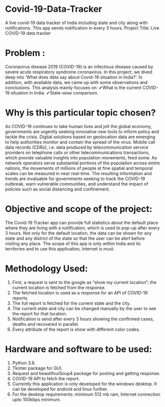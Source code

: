 # Covid-19-Data-Tracker
A live covid-19 data tracker of India including state and city along with notifications.
This app sends notification in every 3 hours.
Project Title: Live COVID-19 data tracker

# Problem : 
Coronavirus disease 2019 (COVID-19) is an infectious disease caused by severe acute respiratory syndrome coronavirus. 
In this project, we dived deep into ‘What does data say about Covid-19 situation in India?’. In addition, with available data, we came up with some observations and conclusions. 
This analysis mainly focuses on: 
✔What is the current COVID-19 situation in India.
✔State-wise comparison.

# Why is this particular topic chosen?
As COVID-19 continues to take human lives and jolt the global economy, governments are urgently seeking innovative new tools to inform policy and tackle the crisis. Digital solutions based on geolocation data are emerging to help authorities monitor and contain the spread of the virus. Mobile call data records (CDRs), i.e. data produced by telecommunication service providers on telephone calls or other telecommunications transactions, which provide valuable insights into population movements, feed some. As network operators serve substantial portions of the population across entire nations, the movements of millions of people at fine spatial and temporal scales can be measured in near real-time. The resulting information and trends are invaluable for governments seeking to track the COVID-19 outbreak, warn vulnerable communities, and understand the impact of policies such as social distancing and confinement.
									
# Objective and scope of the project:
The Covid-19 Tracker app can provide full statistics about the default place where they are living with a notification, which is used to pop-up after every 3 hours. Not only for the default location, the data can be shown for any state and any district of the state so that the user can be alert before visiting any place.
The scope of this app is only within India and its territories and to use this application, Internet is must.

# Methodology Used:
1)	First, a request is sent to the google as “show my current location”; the current location is fetched from the response.
2)	The fetched location is used as a response for an API of COVID-19 reports.
3)	The full report is fetched for the current state and the city. 
4)	The current state and city can be changed manually by the user to see the report for that location.
5)	Notification is send after every 3 hours showing the confirmed cases, deaths and recovered in parallel.
6)	Every attribute of the report is show with different color codes.
# Hardware and software to be used:
1)	Python 3.8.
2)	Tkinter package for GUI.
3)	Request and beautifoulSoup4 package for posting and getting response.
4)	COVID-19 API to fetch the report.
5)	Currently this application is only developed for the windows desktop. It can be developed for android and linux further.
6)	For the desktop requirements:  minimum 512 mb ram, Internet connection upto 100kbps minimum.
